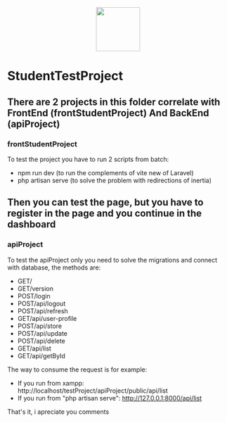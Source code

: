 <div id="header" align="center">
  <img src="https://media.giphy.com/media/M9gbBd9nbDrOTu1Mqx/giphy.gif" width="100"/>
</div>

# StudentTestProject
## There are 2 projects in this folder correlate with FrontEnd (frontStudentProject) And BackEnd (apiProject)
### frontStudentProject
To test the project you have to run 2 scripts from batch:
- npm run dev (to run the complements of vite new of Laravel)
- php artisan serve (to solve the problem with redirections of inertia)

Then you can test the page, but you have to register in the page and you continue in the dashboard
---
### apiProject
To test the apiProject only you need to solve the migrations and connect with database, the methods are:
- GET/
- GET/version
- POST/login
- POST/api/logout
- POST/api/refresh
- GET/api/user-profile
- POST/api/store
- POST/api/update
- POST/api/delete
- GET/api/list
- GET/api/getById

The way to consume the request is for example:
- If you run from xampp: http://localhost/testProject/apiProject/public/api/list
- If you run from "php artisan serve": http://127.0.0.1:8000/api/list

That's it, i apreciate you comments

